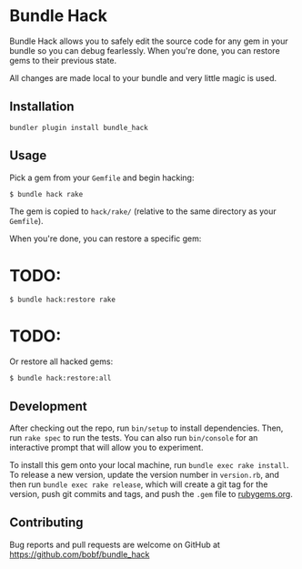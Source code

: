 # Bundle Hack

Bundle Hack allows you to safely edit the source code for any gem in your bundle so you can debug fearlessly. When you're done, you can restore gems to their previous state.

All changes are made local to your bundle and very little magic is used.

## Installation

```
bundler plugin install bundle_hack
```

## Usage

Pick a gem from your `Gemfile` and begin hacking:

``` bash
$ bundle hack rake
```

The gem is copied to `hack/rake/` (relative to the same directory as your `Gemfile`).

When you're done, you can restore a specific gem:

# TODO:

``` bash
$ bundle hack:restore rake
```

# TODO:

Or restore all hacked gems:
```
$ bundle hack:restore:all
```

## Development

After checking out the repo, run `bin/setup` to install dependencies. Then, run `rake spec` to run the tests. You can also run `bin/console` for an interactive prompt that will allow you to experiment.

To install this gem onto your local machine, run `bundle exec rake install`. To release a new version, update the version number in `version.rb`, and then run `bundle exec rake release`, which will create a git tag for the version, push git commits and tags, and push the `.gem` file to [rubygems.org](https://rubygems.org).

## Contributing

Bug reports and pull requests are welcome on GitHub at https://github.com/bobf/bundle_hack
